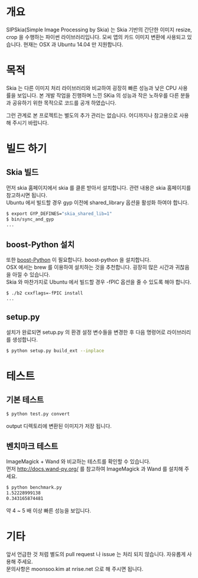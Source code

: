 # 개요
SIPSkia(Simple Image Processing by Skia) 는 Skia 기반의 간단한 이미지 resize, crop 을 수행하는
파이썬 라이브러리입니다. 모씨 앱의 카드 이미지 변환에 사용되고 있습니다. 현재는 OSX 과 Ubuntu 14.04 만
지원합니다.

# 목적
Skia 는 다른 이미지 처리 라이브러리와 비교하여 굉장히 빠른 성능과 낮은 CPU 사용률을 보입니다. 본 개발 작업을
진행하며 느낀 SKia 의 성능과 작은 노하우를 다른 분들과 공유하기 위한 목적으로 코드를 공개 하였습니다.

그런 관계로 본 프로젝트는 별도의 추가 관리는 없습니다. 어디까지나 참고용으로 사용해 주시기 바랍니다.

# 빌드 하기
## Skia 빌드
먼저 skia 홈페이지에서 skia 를 클론 받아서 설치합니다. 관련 내용은 skia 홈페이지를 참고하시면 됩니다.<br />
Ubuntu 에서 빌드할 경우 gyp 이전에 shared_library 옵션을 활성화 하여야 합니다.

```bash
$ export GYP_DEFINES="skia_shared_lib=1"
$ bin/sync_and_gyp
...
```

## boost-Python 설치
또한 [boost-Python](http://www.boost.org//) 이 필요합니다. boost-python 을 설치합니다.<br />
OSX 에서는 brew 를 이용하여 설치하는 것을 추천합니다. 굉장히 많은 시간과 귀찮음을 아낄 수 있습니다.<br />
Skia 와 마찬가지로 Ubuntu 에서 빌드할 경우 -fPIC 옵션을 줄 수 있도록 해야 합니다.

```bash
$ ./b2 cxxflags=-fPIC install
...
```

## setup.py
설치가 완료되면 setup.py 의 환경 설정 변수들을 변경한 후 다음 명령어로 라이브러리를 생성합니다.

```bash
$ python setup.py build_ext --inplace
```

# 테스트
## 기본 테스트
```bash
$ python test.py convert
```

output 디렉토리에 변환된 이미지가 저장 됩니다.

## 벤치마크 테스트
ImageMagick + Wand 와 비교하는 테스트를 확인할 수 있습니다.<br />
먼저 http://docs.wand-py.org/ 를 참고하여 ImageMagick 과 Wand 를 설치해 주세요.
```bash
$ python benchmark.py
1.52228999138
0.343165874481
```
약 4 ~ 5 배 이상 빠른 성능을 보입니다.

# 기타
앞서 언급한 것 처럼 별도의 pull request 나 issue 는 처리 되지 않습니다. 자유롭게 사용해 주세요.<br />
문의사항은 moonsoo.kim at nrise.net 으로 해 주시면 됩니다.